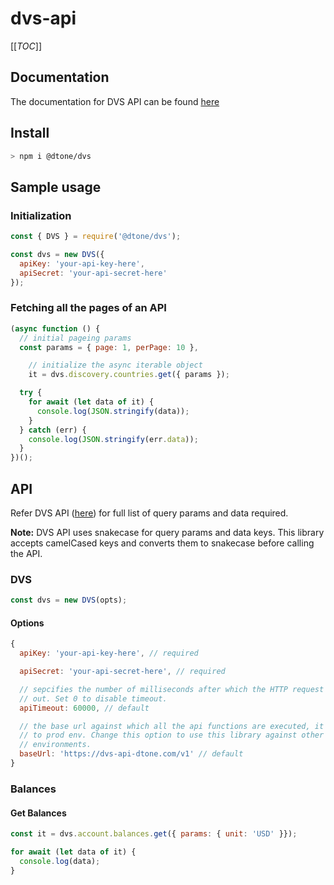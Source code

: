 # dvs-api

[[_TOC_]]

## Documentation
The documentation for DVS API can be found [here][apidocs]

## Install
```bash
> npm i @dtone/dvs
```

## Sample usage

### Initialization
```javascript
const { DVS } = require('@dtone/dvs');

const dvs = new DVS({
  apiKey: 'your-api-key-here',
  apiSecret: 'your-api-secret-here'
});
```

### Fetching all the pages of an API
```javascript
(async function () {
  // initial pageing params
  const params = { page: 1, perPage: 10 },

    // initialize the async iterable object
    it = dvs.discovery.countries.get({ params });

  try {
    for await (let data of it) {
      console.log(JSON.stringify(data));
    }
  } catch (err) {
    console.log(JSON.stringify(err.data));
  }
})();
```

## API
Refer DVS API ([here][apidocs]) for full list of query params and data required.

**Note:** DVS API uses snakecase for query params and data keys. This library
accepts camelCased keys and converts them to snakecase before calling the API.

### DVS
```javascript
const dvs = new DVS(opts);
```

#### Options
```javascript
{
  apiKey: 'your-api-key-here', // required

  apiSecret: 'your-api-secret-here', // required

  // sepcifies the number of milliseconds after which the HTTP request times
  // out. Set 0 to disable timeout.
  apiTimeout: 60000, // default

  // the base url against which all the api functions are executed, it defaults
  // to prod env. Change this option to use this library against other
  // environments.
  baseUrl: 'https://dvs-api-dtone.com/v1' // default
}
```

### Balances

#### Get Balances
```javascript
const it = dvs.account.balances.get({ params: { unit: 'USD' }});

for await (let data of it) {
  console.log(data);
}
```

[apidocs]: https://dvs-api-doc.dtone.com
